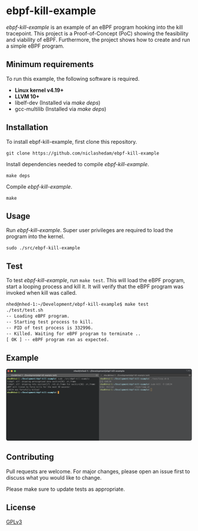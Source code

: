 # ebpf-kill-example

*ebpf-kill-example* is an example of an eBPF program hooking into the kill tracepoint.
This project is a Proof-of-Concept (PoC) showing the feasibility and viability of eBPF.
Furthermore, the project shows how to create and run a simple eBPF program.

## Minimum requirements

To run this example, the following software is required.

- **Linux kernel v4.19+**
- **LLVM 10+**
- libelf-dev (Installed via *make deps*)
- gcc-multilib (Installed via *make deps*)

## Installation

To install ebpf-kill-example, first clone this repository.

```
git clone https://github.com/niclashedam/ebpf-kill-example
```

Install dependencies needed to compile *ebpf-kill-example*.

```
make deps
```

Compile *ebpf-kill-example*.

```
make
```

## Usage

Run *ebpf-kill-example*. Super user privileges are required to load the program into the kernel.

```
sudo ./src/ebpf-kill-example
```

## Test

To test *ebpf-kill-example*, run `make test`.
This will load the eBPF program, start a looping process and kill it. It will
verify that the eBPF program was invoked when kill was called.

```
nhed@nhed-1:~/Development/ebpf-kill-example$ make test
./test/test.sh
-- Loading eBPF program.
-- Starting test process to kill.
-- PID of test process is 332996.
-- Killed. Waiting for eBPF program to terminate ..
[ OK ] -- eBPF program ran as expected.
```

## Example
![Example](/img/example.png?raw=true)

## Contributing
Pull requests are welcome. For major changes, please open an issue first to discuss what you would like to change.

Please make sure to update tests as appropriate.

## License
[GPLv3](https://choosealicense.com/licenses/gpl-3.0/)

